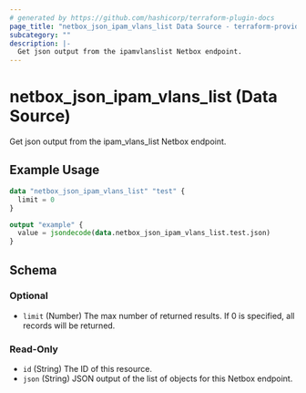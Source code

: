 ```yaml
---
# generated by https://github.com/hashicorp/terraform-plugin-docs
page_title: "netbox_json_ipam_vlans_list Data Source - terraform-provider-netbox"
subcategory: ""
description: |-
  Get json output from the ipamvlanslist Netbox endpoint.
---
```


# netbox_json_ipam_vlans_list (Data Source)

Get json output from the ipam_vlans_list Netbox endpoint.

## Example Usage

```terraform
data "netbox_json_ipam_vlans_list" "test" {
  limit = 0
}

output "example" {
  value = jsondecode(data.netbox_json_ipam_vlans_list.test.json)
}
```

<!-- schema generated by tfplugindocs -->
## Schema

### Optional

- `limit` (Number) The max number of returned results. If 0 is specified, all records will be returned.

### Read-Only

- `id` (String) The ID of this resource.
- `json` (String) JSON output of the list of objects for this Netbox endpoint.


